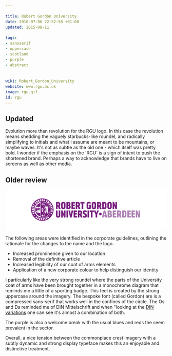 ```yaml
---

title: Robert Gordon University
date: 2010-07-06 22:52:58 +01:00
updated: 2015-08-11

tags:
- sansserif
- uppercase
- scotland
- purple
- abstract


wiki: Robert_Gordon_University
website: www.rgu.ac.uk
image: rgu.gif
id: rgu
---
```


## Updated

Evolution more than revolution for the RGU logo. In this case the revolution means shedding the vaguely starbucks-like roundel, and radically simplifying to initials and what I assume are meant to be mountains, or maybe waves. It's not as subtle as the old one - which itself was pretty bold. I wonder if the emphasis on the 'RGU' is a sign of intent to push the shortened brand. Perhaps a way to acknowledge that brands have to live on screens as well as other media.

## Older review

![](/images/logospotter/rgu-old.gif)

The following areas were identified in the corporate guidelines, outlining the rationale for the changes to the name and the logo.

*   Increased prominence given to our locatIon
*   Removal of the definitive article
*   Increased legibility of our coat of arms elements
*   Application of a new corporate colour to help distinguish our identity

I particularly like the very strong roundel where the parts of the University coat of arms have been brought together in a monochrome diagram that reminds me a little of a sporting badge. This feel is created by the strong uppercase around the imagery. The bespoke font (called Gordon) are is a compressed sans-serif that works well in the confines of the circle. The Os and Ds reminded me of DIN Mittelschrift and when "looking at the [DIN variations](http://new.myfonts.com/fonts/adobe/din-schriften/) one can see it's almost a combination of both.

The purple is also a welcome break with the usual blues and reds the seem prevalent in the sector.

Overall, a nice tension between the commonplace crest imagery with a subtly dynamic and strong display typeface makes this an enjoyable and distinctive treatment.
